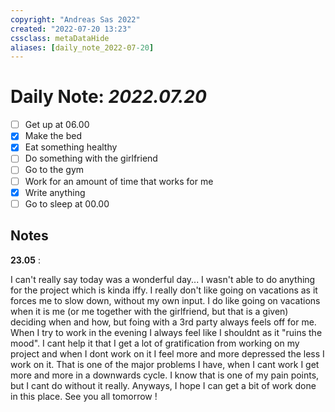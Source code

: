 ```yaml
---
copyright: "Andreas Sas 2022"
created: "2022-07-20 13:23"
cssclass: metaDataHide
aliases: [daily_note_2022-07-20]
---
```


# Daily Note: *2022.07.20*

- [ ] Get up at 06.00
- [x] Make the bed
- [x] Eat something healthy
- [ ] Do something with the girlfriend
- [ ] Go to the gym
- [ ] Work for an amount of time that works for me
- [x] Write anything
- [ ] Go to sleep at 00.00

## Notes
**23.05** :

I can't really say today was a wonderful day... I wasn't able to do anything for the project which is kinda iffy. 
I really don't like going on vacations as it forces me to slow down, without my own input. I do like going on vacations when it is me (or me together with the girlfriend, but that is a given) deciding when and how, but foing with a 3rd party always feels off for me. 
When I try to work in the evening I always feel like I shouldnt as it "ruins the mood". I cant help it that I get a lot of gratification from working on my project and when I dont work on it I feel more and more depressed the less I work on it. That is one of the major problems I have, when I cant work I get more and more in a downwards cycle. I know that is one of my pain points, but I cant do without it really.
Anyways, I hope I can get a bit of work done in this place. See you all tomorrow !
